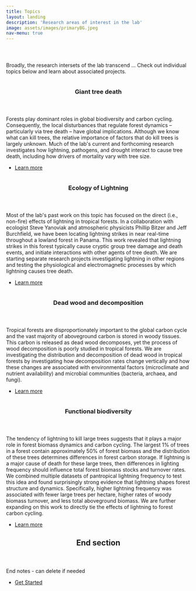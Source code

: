 ```yaml
---
title: Topics
layout: landing
description: 'Research areas of interest in the lab'
image: assets/images/primaryBG.jpeg
nav-menu: true
---
```


<!-- Main -->
<div id="main">

<!-- One -->
<section id="one">
	<div class="inner">
		<header class="major">
		</header>
		<p>Broadly, the research intersets of the lab transcend ... Check out individual topics below and learn about associated projects.</p>
	</div>
</section>

<!-- Two -->
<section id="two" class="spotlights">
	<section>
		<a class="image">
			<img src="{% link assets/images/treeDeath.png %}" alt="" data-position="center center" />
		</a>
		<div class="content">
			<div class="inner">
				<header class="major">
					<h3>Giant tree death</h3>
				</header>
				<p>Forests play dominant roles in global biodiversity and carbon cycling. Consequently, the local disturbances that regulate forest dynamics – particularly via tree death – have global implications. Although we know what can kill trees, the relative importance of factors that do kill trees is largely unknown. Much of the lab's current and forthcoming research investigates how lightning, pathogens, and drought interact to cause tree death, including how drivers of mortality vary with tree size.</p>
				<ul class="actions">
					<li><a href="proj_treeDeath.html" class="button">Learn more</a></li>
				</ul>
			</div>
		</div>
	</section>
	<section>
		<a class="image">
			<img src="{% link assets/images/lightningEx.png %}" alt="" data-position="top center" />
		</a>
		<div class="content">
			<div class="inner">
				<header class="major">
					<h3>Ecology of Lightning</h3>
				</header>
				<p>Most of the lab's past work on this topic has focused on the direct (i.e., non-fire) effects of lightning in tropical forests. In a collaboration with ecologist Steve Yanoviak and atmospheric physicists Phillip Bitzer and Jeff Burchfield, we have been locating lightning strikes in near real-time throughout a lowland forest in Panama. This work revealed that lightning strikes in this forest typically cause cryptic group tree damage and death events, and initiate interactions with other agents of tree death. We are starting separate research projects investigating lightning in other regions and testing the physiological and electromagnetic processes by which lightning causes tree death.</p>
				<ul class="actions">
					<li><a href="proj_lightningEco.html" class="button">Learn more</a></li>
				</ul>
			</div>
		</div>
	</section>
	<section>
		<a class="image">
			<img src="{% link assets/images/deadWood.jpeg %}" alt="" data-position="25% 25%" />
		</a>
		<div class="content">
			<div class="inner">
				<header class="major">
					<h3>Dead wood and decomposition</h3>
				</header>
				<p>Tropical forests are disproportionately important to the global carbon cycle and the vast majority of aboveground carbon is stored in woody tissues.  This carbon is released as dead wood decomposes, yet the process of wood decomposition is poorly studied in tropical forests. We are investigating the distribution and decomposition of dead wood in tropical forests by investigating how decomposition rates change vertically and how these changes are associated with environmental factors (microclimate and nutrient availability) and microbial communities (bacteria, archaea, and fungi).</p>
				<ul class="actions">
					<li><a href="proj_deadWood.html" class="button">Learn more</a></li>
				</ul>
			</div>
		</div>
	</section>
	<section>
		<a class="image">
			<img src="{% link assets/images/funcBio.png %}" alt="" data-position="top center" />
		</a>
		<div class="content">
			<div class="inner">
				<header class="major">
					<h3>Functional biodiversity</h3>
				</header>
				<p>The tendency of lightning to kill large trees suggests that it plays a major role in forest biomass dynamics and carbon cycling.  The largest 1% of trees in a forest contain approximately 50% of forest biomass and the distribution of these trees determines differences in forest carbon storage.  If lightning is a major cause of death for these large trees, then differences in lighting frequency should influence total forest biomass stocks and turnover rates.  We combined multiple datasets of pantropical lightning frequency to test this idea and found surprisingly strong evidence that lightning shapes forest structure and dynamics.  Specifically, higher lightning frequency was associated with fewer large trees per hectare, higher rates of woody biomass turnover, and less total aboveground biomass.  We are further expanding on this work to directly tie the effects of lightning to forest carbon cycling.</p>
				<ul class="actions">
					<li><a href="proj_funcBio.html" class="button">Learn more</a></li>
				</ul>
			</div>
		</div>
	</section>
</section>

<!-- Three -->
<section id="three">
	<div class="inner">
		<header class="major">
			<h2>End section</h2>
		</header>
		<p>End notes - can delete if needed</p>
		<ul class="actions">
			<li><a href="generic.html" class="button next">Get Started</a></li>
		</ul>
	</div>
</section>

</div>
